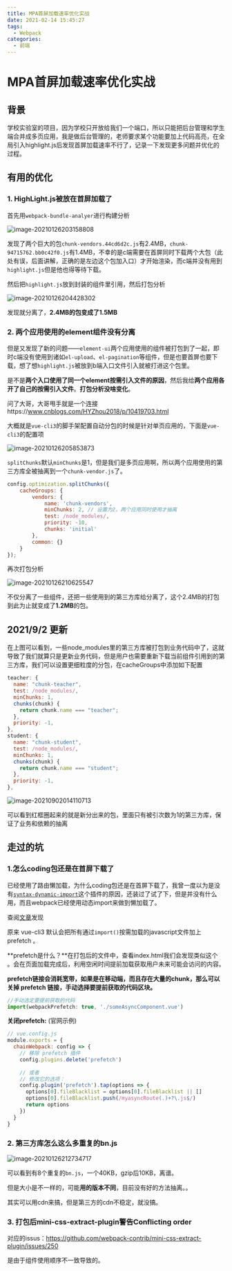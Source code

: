 ```yaml
---
title: MPA首屏加载速率优化实战
date: 2021-02-14 15:45:27
tags:
  - Webpack
categories:
  - 前端
---
```

# MPA首屏加载速率优化实战

## 背景

​	学校实验室的项目，因为学校只开放给我们一个端口，所以只能把后台管理和学生端合并成多页应用，我是做后台管理的，老师要求某个功能要加上代码高亮，在全局引入highlight.js后发现首屏加载速率不行了，记录一下发现更多问题并优化的过程。
<!--more-->
## 有用的优化

### 1. HighLight.js被放在首屏加载了

首先用`webpack-bundle-analyer`进行构建分析

![image-20210126203158808](image-20210126203158808-1613288799701.png)

发现了两个巨大的包`chunk-vendors.44cd6d2c.js`有2.4MB，`chunk-94715762.bb0c42f0.js`有1.4MB，不幸的是c端需要在首屏同时下载两个大包（此处有误，后面讲解，正确的是左边这个包加入口）才开始渲染，而c端并没有用到`highlight.js`但是他也得等待下载。

然后把`highlight.js`放到封装的组件里引用，然后打包分析

![image-20210126204428302](image-20210126204428302.png)

发现就分离了，**2.4MB的包变成了1.5MB**

### 2. 两个应用使用的element组件没有分离

但是又发现了新的问题——`element-ui`两个应用使用的组件被打包到了一起，即时c端没有使用到诸如`el-upload`、`el-pagination`等组件，但是也要首屏也要下载，想了想`highlight.js`被放到b端入口文件引入就被打进这个包里。

是不是**两个入口使用了同一个element按需引入文件的原因**，然后我给**两个应用各开了自己的按需引入文件**。**打包分析没啥变化**。

问了大哥，大哥甩手就是一个连接https://www.cnblogs.com/HYZhou2018/p/10419703.html

大概就是`vue-cli3`的脚手架配置自动分包的时候是针对单页应用的，下面是`vue-cli3`的配置项

![image-20210126205853873](image-20210126205853873.png)

`splitChunks`默认`minChunks`是1，但是我们是多页应用啊，所以两个应用使用的第三方库全被抽离到一个`chunk-vendor.js`了。

```js
config.optimization.splitChunks({
    cacheGroups: {
        vendors: {
            name: 'chunk-vendors',
            minChunks: 2, // 设置为2，两个应用同时使用才抽离
            test: /node_modules/,
            priority: -10,
            chunks: 'initial'
        },
        common: {}
    }
});
```

再次打包分析

![image-20210126210625547](image-20210126210625547.png)

不仅分离了一些组件，还把一些使用到的第三方库给分离了，这个2.4MB的打包到此为止就变成了**1.2MB**的包。

## 2021/9/2 更新

在上图可以看到，一些node_modules里的第三方库被打包到业务代码中了，这就导致了我们就算只是更新业务代码，但是用户也需要重新下载当前组件引用到的第三方库，我们可以设置更细粒度的分包，在cacheGroups中添加如下配置

```js
teacher: {
  name: "chunk-teacher",
  test: /node_modules/,
  minChunks: 1,
  chunks(chunk) {
    return chunk.name === "teacher";
  },
  priority: -1,
},
student: {
  name: "chunk-student",
  test: /node_modules/,
  minChunks: 1,
  chunks(chunk) {
    return chunk.name === "student";
  },
  priority: -1,
},
```

![image-20210902014110713](image-20210902014110713.png)

可以看到红框圈起来的就是新分出来的包，里面只有被引次数为1的第三方库，保证了业务和依赖的抽离

## 走过的坑

### 1.怎么coding包还是在首屏下载了

已经使用了路由懒加载，为什么coding包还是在首屏下载了，我曾一度以为是没有[`syntax-dynamic-import`](https://babeljs.io/docs/plugins/syntax-dynamic-import/)这个插件的原因，还装过了试了下，但是并没有什么用，而且webpack已经使用动态import来做到懒加载了。

查阅[文章](https://blog.csdn.net/sinat_35538827/article/details/87969834)发现

原来 vue-cli3 默认会把所有通过`import()`按需加载的javascript文件加上 prefetch 。

**prefetch是什么？**在打包后的文件中，查看index.html我们会发现类似这个 <link href=/js/chunk-118075e7.5725ab1a.js rel=prefetch>。<link rel="prefetch">会在页面加载完成后，利用空闲时间提前加载获取用户未来可能会访问的内容。

**prefetch链接会消耗宽带，如果是在移动端，而且存在大量的chunk，那么可以关掉 prefetch 链接，手动选择要提前获取的代码区块。**

```js
//手动选定要提前获取的代码
import(webpackPrefetch: true, './someAsyncComponent.vue')
```

**关闭prefetch:** (官网示例)

```js
// vue.config.js
module.exports = {
  chainWebpack: config => {
    // 移除 prefetch 插件
    config.plugins.delete('prefetch')
 
    // 或者
    // 修改它的选项：
    config.plugin('prefetch').tap(options => {
      options[0].fileBlacklist = options[0].fileBlacklist || []
      options[0].fileBlacklist.push(/myasyncRoute(.)+?\.js$/)
      return options
    })
  }
}
```

### 2. 第三方库怎么这么多重复的bn.js

![image-20210126212734717](image-20210126212734717.png)

可以看到有8个重复的`bn.js`，一个40KB，gzip后10KB，离谱。

但是大小是不一样的，可能**用的版本不同**，目前没有好的方法抽离。。

其实可以用cdn来搞，但是第三方的cdn不稳定，就没搞。

### 3. 打包后mini-css-extract-plugin警告Conflicting order

对应的issus：https://github.com/webpack-contrib/mini-css-extract-plugin/issues/250

是由于组件使用顺序不一致导致的。
